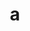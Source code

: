 ---
layout: cake
title:  a
type: cake
comic: cake_001.png
name: Ideal Advising
hovertext: heh heh
next: "02"
prev: null
---